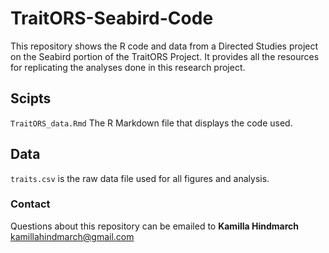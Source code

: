 # TraitORS-Seabird-Code

This repository shows the R code and data from a Directed Studies project on the Seabird portion of the TraitORS Project. It provides all the resources for replicating the analyses done in this research project.

## Scipts
`TraitORS_data.Rmd` The R Markdown file that displays the code used. 

## Data
`traits.csv` is the raw data file used for all figures and analysis. 

### Contact
Questions about this repository can be emailed to **Kamilla Hindmarch** kamillahindmarch@gmail.com
